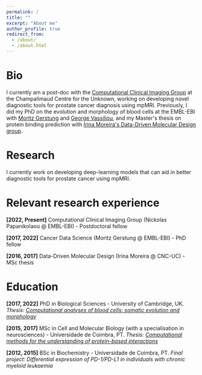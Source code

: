 ```yaml
---
permalink: /
title: ""
excerpt: "About me"
author_profile: true
redirect_from: 
  - /about/
  - /about.html
---
```


# Bio

I currently am a post-doc with the [Computational Clinical Imaging Group](https://www.fchampalimaud.org/research/groups/papanikolaou) at the Champalimaud Centre for the Unknown, working on developing novel diagnostic tools for prostate cancer diagnosis using mpMRI. Previously, I did my PhD on the evolution and morphology of blood cells at the EMBL-EBI with [Moritz Gerstung](https://www.dkfz.de/en/kuenstliche-intelligenz-in-der-onkologie/index.php) and [George Vassiliou](https://www.stemcells.cam.ac.uk/people/pi/vassiliou), and my Master's thesis on protein binding prediction with [Irina Moreira's Data-Driven Molecular Design group](http://www.moreiralab.com).

# Research

I currently work on developing deep-learning models that can aid in better diagnostic tools for prostate cancer using mpMRI.

# Relevant research experience

**[2022, Present]** Computational Clinical Imaging Group (Nickolas Papanikolaou @ EMBL-EBI) - Postdoctoral fellow

**[2017, 2022]** Cancer Data Science (Moritz Gerstung @ EMBL-EBI) - PhD fellow

**[2016, 2017]** Data-Driven Molecular Design (Irina Moreira @ CNC-UC) - MSc thesis

# Education

**[2017, 2022]** PhD in Biological Sciences - University of Cambridge, UK. *Thesis: [Computational analyses of blood cells: somatic evolution and morphology](https://www.repository.cam.ac.uk/handle/1810/338260)*

**[2015, 2017]** MSc in Cell and Molecular Biology (with a specialisation in neurosciences) - Universidade de Coimbra, PT. *Thesis: [Computational methods for the understanding of protein-based interactions](http://hdl.handle.net/10316/82909)*

**[2012, 2015]** BSc in Biochemistry - Universidade de Coimbra, PT. *Final project: Differential expression of PD-1/PD-L1 in individuals with chronic myeloid leukaemia*
